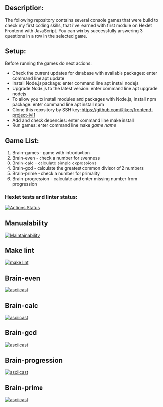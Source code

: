 ## Description:
The following repository contains several console games that were build to check my first coding skills, that i've learned with first module on Hexlet Frontend with JavaScript. You can win by successfully answering 3 questions in a row in the selected game.

## Setup:
Before running the games do next actions:

- Check the current updates for database with available packages: enter command line apt update
- Install Node.js package: enter command line apt install nodejs
- Upgrade Node.js to the latest version: enter command line apt upgrade nodejs
- To allow you to install modules and packages with Node.js, install npm package: enter command line apt install npm
- Clone this repository by SSH key: https://github.com/Rjkec/frontend-project-lvl1
- Add and check depencies: enter command line make install
- Run games: enter command line make *game name*

## Game List:
1. Brain-games - game with introduction
2. Brain-even - check a number for evenness
3. Brain-calc - calculate simple expressions
4. Brain-gcd - calculate the greatest common divisor of 2 numbers
5. Brain-prime - check a number for primality
6. Brain-progression - calculate and enter missing number from progression
### Hexlet tests and linter status:
[![Actions Status](https://github.com/Rjkec/frontend-project-lvl1/workflows/hexlet-check/badge.svg)](https://github.com/Rjkec/frontend-project-lvl1/actions)

## Manualability
[![Maintainability](https://api.codeclimate.com/v1/badges/7ef5fd0e6bb2463f3ae1/maintainability)](https://codeclimate.com/github/Rjkec/frontend-project-lvl1/maintainability)

## Make lint 
[![make lint](https://github.com/Rjkec/frontend-project-lvl1/actions/workflows/workflows.yml/badge.svg)](https://github.com/Rjkec/frontend-project-lvl1/actions/workflows/workflows.yml)

## Brain-even
[![asciicast](https://asciinema.org/a/djp6R7SfibpmVMDvTXkSd9ZcE.svg)](https://asciinema.org/a/djp6R7SfibpmVMDvTXkSd9ZcE)

## Brain-calc
[![asciicast](https://asciinema.org/a/Oq2YCPdYXkdJwPCt7V0ZENT8G.svg)](https://asciinema.org/a/Oq2YCPdYXkdJwPCt7V0ZENT8G)

## Brain-gcd
[![asciicast](https://asciinema.org/a/ANDTGodfHjQttZRz1ObEUzkus.svg)](https://asciinema.org/a/ANDTGodfHjQttZRz1ObEUzkus)

## Brain-progression
[![asciicast](https://asciinema.org/a/JfpxpP5hbPMPVITssgv4xD4Vv.svg)](https://asciinema.org/a/JfpxpP5hbPMPVITssgv4xD4Vv)

## Brain-prime
[![asciicast](https://asciinema.org/a/nGjVEvnxgkf7KgjwIff9Oz3gV.svg)](https://asciinema.org/a/nGjVEvnxgkf7KgjwIff9Oz3gV)